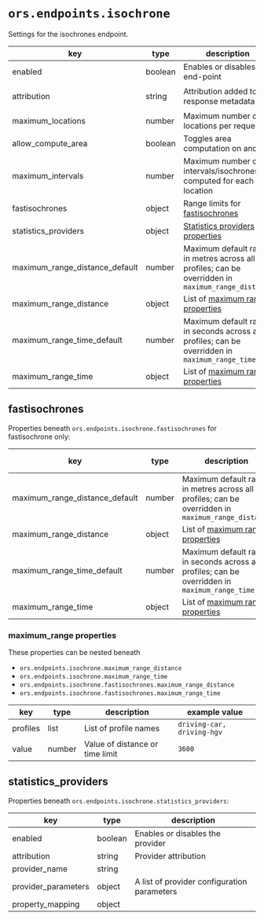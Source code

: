 # `ors.endpoints.isochrone`

Settings for the isochrones endpoint.

| key                            | type    | description                                                                                        | default value                                      |
|--------------------------------|---------|----------------------------------------------------------------------------------------------------|----------------------------------------------------|
| enabled                        | boolean | Enables or disables the end-point                                                                  | `true`                                             |
| attribution                    | string  | Attribution added to the response metadata                                                         | `openrouteservice.org, OpenStreetMap contributors` |
| maximum_locations              | number  | Maximum number of locations per request                                                            | `2`                                                |
| allow_compute_area             | boolean | Toggles area computation on and off                                                                | `true`                                             |
| maximum_intervals              | number  | Maximum number of intervals/isochrones computed for each location                                  | `1`                                                |
| fastisochrones                 | object  | Range limits for [fastisochrones](#fastisochrones)                                                 | `2000`                                             |
| statistics_providers           | object  | [Statistics providers properties](#statistics-providers)                                           |                                                    |
| maximum_range_distance_default | number  | Maximum default range in metres across all profiles; can be overridden in `maximum_range_distance` | `50000`                                            |
| maximum_range_distance         | object  | List of [maximum range properties](#maximum-range-properties)                                      |                                                    |
| maximum_range_time_default     | number  | Maximum default range in seconds across all profiles; can be overridden in `maximum_range_time`    | `18000`                                            |
| maximum_range_time             | object  | List of [maximum range properties](#maximum-range-properties)                                      |                                                    |

## fastisochrones

Properties beneath `ors.endpoints.isochrone.fastisochrones` for fastisochrone only:

| key                            | type   | description                                                                                        | default value |
|--------------------------------|--------|----------------------------------------------------------------------------------------------------|---------------|
| maximum_range_distance_default | number | Maximum default range in metres across all profiles; can be overridden in `maximum_range_distance` | `50000`       |
| maximum_range_distance         | object | List of [maximum range properties](#maximum-range-properties)                                      |               |
| maximum_range_time_default     | number | Maximum default range in seconds across all profiles; can be overridden in `maximum_range_time`    | `18000`       |
| maximum_range_time             | object | List of [maximum range properties](#maximum-range-properties)                                      |               |

### maximum_range properties
These properties can be nested beneath
* `ors.endpoints.isochrone.maximum_range_distance`
* `ors.endpoints.isochrone.maximum_range_time`
* `ors.endpoints.isochrone.fastisochrones.maximum_range_distance`
* `ors.endpoints.isochrone.fastisochrones.maximum_range_time`

| key      | type   | description                     | example value              |
|----------|--------|---------------------------------|----------------------------|
| profiles | list   | List of profile names           | `driving-car, driving-hgv` |
| value    | number | Value of distance or time limit | `3600`                     |


## statistics_providers
Properties beneath `ors.endpoints.isochrone.statistics_providers`:

| key                 | type    | description                                 | 
|---------------------|---------|---------------------------------------------|
| enabled             | boolean | Enables or disables the provider            |
| attribution         | string  | Provider attribution                        |
| provider_name       | string  |                                             |
| provider_parameters | object  | A list of provider configuration parameters |
| property_mapping    | object  |                                             |
